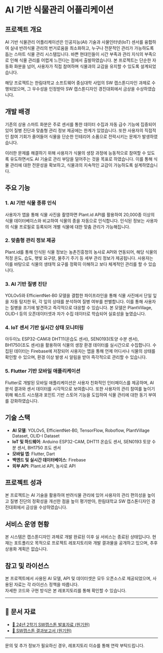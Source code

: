 # AI 기반 식물관리 어플리케이션

## 프로젝트 개요

AI 기반 식물관리 어플리케이션은 인공지능(AI) 기술과 사물인터넷(IoT) 센서를 융합하여 실내 반려식물 관리의 번거로움을 최소화하고, 누구나 전문적인 관리가 가능하도록 돕는 스마트 식물 관리 시스템입니다. 바쁜 현대인들이 시간 부족과 관리 지식의 부족으로 인해 식물 관리를 어렵게 느낀다는 점에서 출발하였습니다. 본 프로젝트는 단순한 자동화 화분을 넘어, 사용자가 직접 참여하며 식물과의 교감을 유지할 수 있도록 설계되었습니다.

해당 프로젝트는 한림대학교 소프트웨어 중심대학 사업의 SW 캡스톤디자인 과제로 수행되었으며, 그 우수성을 인정받아 SW 캡스톤디자인 경진대회에서 금상을 수상하였습니다.

## 개발 배경

기존의 상용 스마트 화분은 주로 센서를 통한 데이터 수집과 자동 급수 기능에 집중되어 있어 질병 진단과 맞춤형 관리 정보 제공에는 한계가 있었습니다. 또한 사용자의 직접적인 참여 기회가 줄어들어 식물을 단순한 인테리어 소품으로 전락시키는 문제가 발생하였습니다.

이러한 문제를 해결하기 위해 사용자가 식물의 생장 과정에 능동적으로 참여할 수 있도록 유도하면서도 AI 기술로 관리 부담을 덜어주는 것을 목표로 하였습니다. 이를 통해 식물 관리에 대한 전문성을 확보하고, 식물과의 지속적인 교감이 가능하도록 설계하였습니다.

## 주요 기능

### 1. AI 기반 식물 종류 인식

사용자가 앱을 통해 식물 사진을 촬영하면 Plant.id API를 활용하여 20,000종 이상의 식물 데이터베이스와 비교하여 식물의 종을 자동으로 인식합니다. 인식된 정보는 사용자의 식물 프로필로 등록되어 개별 식물에 대한 맞춤 관리가 가능해집니다.

### 2. 맞춤형 관리 정보 제공

Plant.id를 통해 인식된 식물 정보는 농촌진흥청의 농사로 API와 연동되어, 해당 식물의 적정 온도, 습도, 햇빛 요구량, 물주기 주기 등 세부 관리 정보가 제공됩니다. 사용자는 이를 바탕으로 식물의 생태적 요구를 정확히 이해하고 보다 체계적인 관리를 할 수 있습니다.

### 3. AI 기반 질병 진단

YOLOv5와 EfficientNet-B0 모델을 결합한 파이프라인을 통해 식물 사진에서 단일 잎을 자동 탐지한 뒤, 각 잎의 상태를 분석하여 질병 여부를 판별합니다. 이를 통해 사용자는 질병을 조기에 발견하고 즉각적으로 대응할 수 있습니다. 본 모델은 PlantVillage, OLID-I 등의 오픈데이터셋과 자가 수집 데이터로 학습되어 실효성을 높였습니다.

### 4. IoT 센서 기반 실시간 상태 모니터링

아두이노 ESP32-CAM과 DHT11(온습도 센서), SEN0193(토양 수분 센서), BH1750(조도 센서)을 활용하여 식물의 생장 환경 데이터를 실시간으로 수집합니다. 수집된 데이터는 Firebase에 저장되어 사용자는 앱을 통해 언제 어디서나 식물의 상태를 확인할 수 있으며, 환경 이상 발생 시 알림을 받아 즉각적으로 관리할 수 있습니다.

### 5. Flutter 기반 모바일 애플리케이션

Flutter로 개발된 모바일 애플리케이션은 사용자 친화적인 인터페이스를 제공하며, AI 분석 결과와 센서 데이터를 시각적으로 보여줍니다. 또한 사용자의 관리 참여를 높이기 위해 퀘스트 시스템과 포인트 기반 스토어 기능을 도입하여 식물 관리에 대한 동기 부여를 강화하였습니다.

## 기술 스택

- **AI 모델**: YOLOv5, EfficientNet-B0, TensorFlow, Roboflow, PlantVillage Dataset, OLID-I Dataset
- **IoT 및 하드웨어**: Arduino ESP32-CAM, DHT11 온습도 센서, SEN0193 토양 수분 센서, BH1750 조도 센서
- **모바일 앱**: Flutter, Dart
- **백엔드 및 실시간 데이터베이스**: Firebase
- **외부 API**: Plant.id API, 농사로 API

## 프로젝트 성과

본 프로젝트는 AI 기술을 활용하여 반려식물 관리에 있어 사용자의 관리 편의성을 높이고 질병 진단의 정확성을 개선한 점을 높이 평가받아, 한림대학교 SW 캡스톤디자인 경진대회에서 금상을 수상하였습니다.

## 서비스 운영 현황

본 시스템은 캡스톤디자인 과제로 개발 완료된 이후 실 서비스는 종료된 상태입니다. 현재는 포트폴리오 목적으로 프로젝트 레포지토리와 개발 결과물을 공개하고 있으며, 추후 상용화 계획은 없습니다.

## 참고 및 라이선스

본 프로젝트에서 사용된 AI 모델, API 및 데이터셋은 모두 오픈소스로 제공되었으며, 사용된 자료는 각 라이선스 정책을 따릅니다.  
자세한 코드와 구현 방식은 본 레포지토리를 통해 확인할 수 있습니다.

---

## 📑 문서 자료

- [📄 24년 2학기 SW캡스톤 발표자료 (원기원)](./docs/24년%202학기%20SW캡스톤_발표자료_원기원(강슬기).pdf)
- [📄 SW캡스톤 결과보고서 (원기원)](./docs/SW캡스톤_결과보고서_원기원(강슬기).pdf)
---

문의 및 추가 정보가 필요하신 경우, 레포지토리 이슈를 통해 연락 부탁드립니다.
